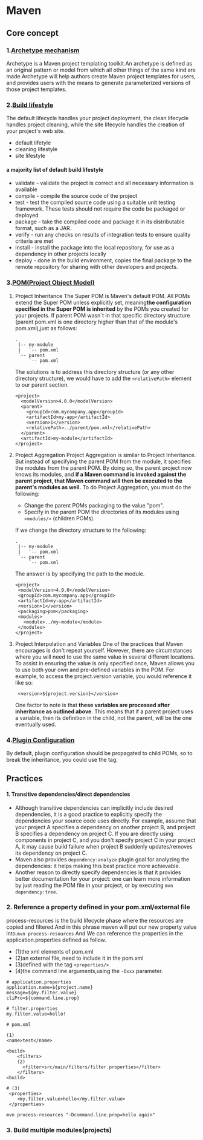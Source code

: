 # Maven

## Core concept

### 1.[Archetype mechanism](https://maven.apache.org/guides/introduction/introduction-to-archetypes.html)

Archetype is a Maven project templating toolkit.An archetype is defined as an original pattern or model from which all other things of the same kind are made.Archetype will help authors create Maven project templates for users, and provides users with the means to generate parameterized versions of those project templates.

### 2.[Build lifestyle](https://maven.apache.org/guides/introduction/introduction-to-the-lifecycle.html)

The default lifecycle handles your project deployment, the clean lifecycle handles project cleaning, while the site lifecycle handles the creation of your project's web site.

- default lifetyle
- cleaning lifestyle
- site lifestyle

#### a majority list of default build lifestyle

- validate - validate the project is correct and all necessary information is available
- compile - compile the source code of the project
- test - test the compiled source code using a suitable unit testing framework. These tests should not require the code be packaged or deployed
- package - take the compiled code and package it in its distributable format, such as a JAR.
- verify - run any checks on results of integration tests to ensure quality criteria are met
- install - install the package into the local repository, for use as a dependency in other projects locally
- deploy - done in the build environment, copies the final package to the remote repository for sharing with other developers and projects.

### 3.[POM(Project Object Model)](https://maven.apache.org/guides/introduction/introduction-to-the-pom.html)

1. Project Inheritance
    The Super POM is Maven's default POM. All POMs extend the Super POM unless explicitly set, meaning**the configuration specified in the Super POM is inherited** by the POMs you created for your projects.
    If parent POM wasn`t in that specific directory structure (parent pom.xml is one directory higher than that of the module's pom.xml),just as follows:

    ```
    .
     |-- my-module
     |   `-- pom.xml
     `-- parent
         `-- pom.xml
    ```

    The solutions is to address this directory structure (or any other directory structure), we would have to add the `<relativePath>` element to our parent section.

    ```
    <project>
      <modelVersion>4.0.0</modelVersion>
      <parent>
        <groupId>com.mycompany.app</groupId>
        <artifactId>my-app</artifactId>
        <version>1</version>
        <relativePath>../parent/pom.xml</relativePath>
      </parent>
      <artifactId>my-module</artifactId>
    </project>
    ```

2. Project Aggregation
Project Aggregation is similar to Project Inheritance. But instead of specifying the parent POM from the module, it specifies the modules from the parent POM. By doing so, the parent project now knows its modules, and **if a Maven command is invoked against the parent project, that Maven command will then be executed to the parent's modules as well.** To do Project Aggregation, you must do the following:
    - Change the parent POMs packaging to the value "pom".
    - Specify in the parent POM the directories of its modules using `<modules/>` (children POMs).

    If we change the directory structure to the following:

    ```
    .
     |-- my-module
     |   `-- pom.xml
     `-- parent
         `-- pom.xml
    ```

    The answer is by specifying the path to the module.

     ```
     <project>
      <modelVersion>4.0.0</modelVersion>
      <groupId>com.mycompany.app</groupId>
      <artifactId>my-app</artifactId>
      <version>1</version>
      <packaging>pom</packaging>
      <modules>
        <module>../my-module</module>
      </modules>
    </project>
     ```

3. Project Interpolation and Variables
    One of the practices that Maven encourages is don't repeat yourself. However, there are circumstances where you will need to use the same value in several different locations. To assist in ensuring the value is only specified once, Maven allows you to use both your own and pre-defined variables in the POM.
    For example, to access the project.version variable, you would reference it like so:

    ```
     <version>${project.version}</version>
    ```

    One factor to note is that **these variables are processed after inheritance as outlined above**. This means that if a parent project uses a variable, then its definition in the child, not the parent, will be the one eventually used.

### 4.[Plugin Configuration](https://maven.apache.org/guides/mini/guide-configuring-plugins.html)

By default, plugin configuration should be propagated to child POMs, so to break the inheritance, you could use the <inherited> tag.

## Practices

#### 1. Transitive dependencies/direct dependencies

- Although transitive dependencies can implicitly include desired dependencies, it is a good practice to explicitly specify the dependencies your source code uses directly.
    For example, assume that your project A specifies a dependency on another project B, and project B specifies a dependency on project C. If you are directly using components in project C, and you don't specify project C in your project A, it may cause build failure when project B suddenly updates/removes its dependency on project C.
- Maven also provides `dependency:analyze` plugin goal for analyzing the dependencies: it helps making this best practice more achievable.
- Another reason to directly specify dependencies is that it provides better documentation for your project: one can learn more information by just reading the POM file in your project, or by executing `mvn dependency:tree`.

### 2. Reference a property defined in your pom.xml/external file

process-resources is the build lifecycle phase where the resources are copied and filtered.And in this phrase maven will put our new property value into.`mvn process-resources`
And We can reference the properties in the application.properties defined as follow.

- (1)the xml elements of pom.xml
- (2)an external file, need to include it in the pom.xml
- (3)defined with the tag `<properties/>`
- (4)the command line arguments,using the `-Dxxx` parameter.

```
# application.properties
application.name=${project.name}
message=${my.filter.value}
cliPro=${command.line.prop}
```

```
# filter.properties
my.filter.value=hello!
```

```
# pom.xml

(1)
<name>test</name>

<build>
    <filters>
    (2)
      <filter>src/main/filters/filter.properties</filter>
    </filters>
<build>

# (3)
 <properties>
    <my.filter.value>hello</my.filter.value>
 </properties>
```

```
mvn process-resources "-Dcommand.line.prop=hello again"
```

### 3. Build multiple modules(projects)
